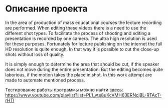 # Описание проекта
In the area of production of mass educational courses the lecture recording are performed. When editing these videos there is a need to use the different shot types. To facilitate the process of shooting and editing a presentation is recorded by one camera. The ultra high resolution is used for these purposes. Fortunately for lecture publishing on the internet the full HD resolution is quite enough. In that way it is possible to cut the close-up shots without loss of quality. 

It is simply enough to determine the area that should be cut, if the speaker does not move during the entire presentation. But the editing becomes quite laborious, if the motion takes the place in shot. In this work attempt are made to automate mentioned process.



Тестирование работы программы можно найти здесь:
https://www.youtube.com/playlist?list=PL1_vte8uKcVMH63ERNcjBL-RTAcT-rHTI
